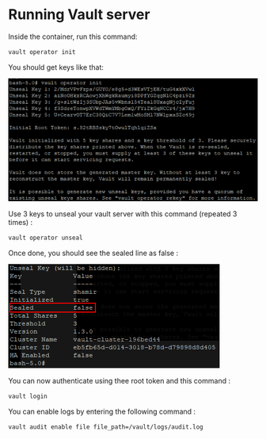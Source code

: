 # Running Vault server
Inside the container, run this command:
```bash
vault operator init
```
You should get keys like that:

![Screen](pictures/unsealing.PNG)


Use 3 keys to unseal your vault server with this command (repeated 3 times) :
```bash
vault operator unseal
```
Once done, you should see the sealed line as false :

![Screen](pictures/unsealed.PNG)

You can now authenticate using thee root token and this command :
```bash
vault login
```
You can enable logs by entering the following command :
```bash
vault audit enable file file_path=/vault/logs/audit.log
```
